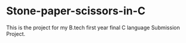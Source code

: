 # Stone-paper-scissors-in-C
This is the project for my B.tech first year final C language Submission Project.
